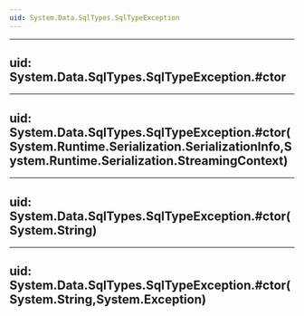 ```yaml
---
uid: System.Data.SqlTypes.SqlTypeException
---
```


---
uid: System.Data.SqlTypes.SqlTypeException.#ctor
---

---
uid: System.Data.SqlTypes.SqlTypeException.#ctor(System.Runtime.Serialization.SerializationInfo,System.Runtime.Serialization.StreamingContext)
---

---
uid: System.Data.SqlTypes.SqlTypeException.#ctor(System.String)
---

---
uid: System.Data.SqlTypes.SqlTypeException.#ctor(System.String,System.Exception)
---

